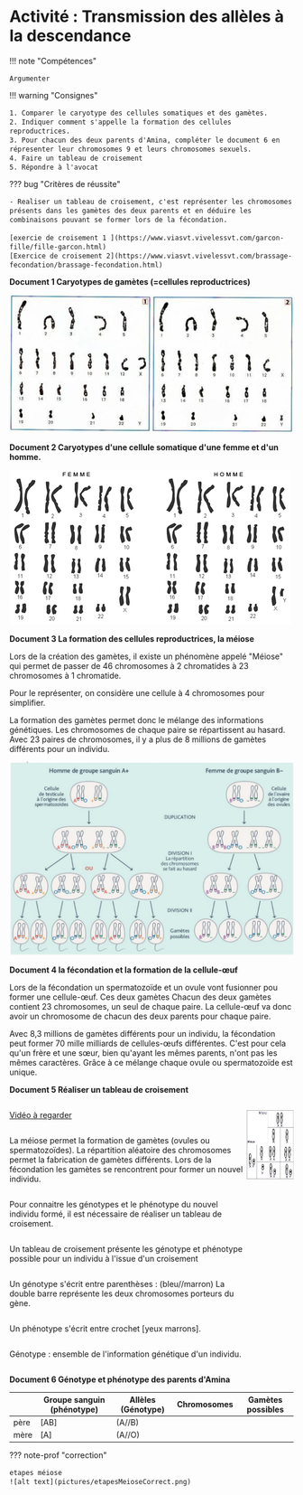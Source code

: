 # Activité : Transmission des allèles à la descendance

!!! note "Compétences"

    Argumenter 

!!! warning "Consignes"

    1. Comparer le caryotype des cellules somatiques et des gamètes. 
    2. Indiquer comment s'appelle la formation des cellules reproductrices.
    3. Pour chacun des deux parents d'Amina, compléter le document 6 en répresenter leur chromosomes 9 et leurs chromosomes sexuels.
    4. Faire un tableau de croisement
    5. Répondre à l'avocat
    
??? bug "Critères de réussite"
    
    - Realiser un tableau de croisement, c'est représenter les chromosomes présents dans les gamètes des deux parents et en déduire les combinaisons pouvant se former lors de la fécondation.

    [exercie de croisement 1 ](https://www.viasvt.vivelessvt.com/garcon-fille/fille-garcon.html)
    [Exercice de croisement 2](https://www.viasvt.vivelessvt.com/brassage-fecondation/brassage-fecondation.html)



**Document 1 Caryotypes de gamètes (=cellules reproductrices)**

![](pictures/caryotypesGametes.png)

**Document 2 Caryotypes d'une cellule somatique d'une femme et d'un homme.**

![](pictures/caryotypesCellulesHumaines.png)

**Document 3 La formation des cellules reproductrices, la méiose**

Lors de la création des gamètes, il existe un phénomène appelé "Méiose" qui permet de passer de 46 chromosomes à 2 chromatides à 23 chromosomes à 1 chromatide.

Pour le représenter, on considère une cellule à 4 chromosomes pour simplifier.

La formation des gamètes permet donc le mélange des informations génétiques. Les chromosomes de chaque paire se répartissent au hasard. Avec 23 paires de chromosomes, il y a plus de 8 millions de gamètes différents pour un individu.

![](pictures/schrepartAlleles.png)

**Document 4 la fécondation et la formation de la cellule-œuf**

Lors de la fécondation un spermatozoïde et un ovule vont fusionner pou former une cellule-œuf. Ces deux gamètes
Chacun des deux gamètes contient 23 chromosomes, un seul de chaque paire. La cellule-œuf va donc avoir un chromosome de chacun des deux parents pour chaque paire.

Avec 8,3 millions de gamètes différents pour un individu, la fécondation peut former 70 mille milliards de cellules-œufs différentes. C'est pour cela qu'un frère et une sœur, bien qu'ayant les mêmes parents, n'ont pas les mêmes caractères. Grâce à ce mélange chaque ovule ou spermatozoïde est unique. 

**Document 5 Réaliser un tableau de croisement**

<div markdown style="display:flex; flex-direction:row;">
<div markdown style="display:flex; flex-direction:column;">

[Vidéo à regarder](https://www.youtube.com/watch?app=desktop&v=J1hJQd-MD1k&t=1s)

La méiose permet la formation de gamètes (ovules ou spermatozoïdes). La répartition aléatoire des chromosomes permet la fabrication de gamètes différents. Lors de la fécondation les gamètes se rencontrent pour former un nouvel individu.

Pour connaitre les génotypes et le phénotype du nouvel individu formé, il est nécessaire de réaliser un tableau de croisement.

Un tableau de croisement présente les génotype et phénotype possible pour un individu à l'issue d'un croisement

Un génotype s'écrit entre parenthèses : (bleu//marron) La double barre représente les deux chromosomes porteurs du gène.

Un phénotype s'écrit entre crochet [yeux marrons].

Génotype : ensemble de l'information génétique d'un individu.
</div>
<div markdown style="display:flex; flex-direction:column;">


![Exemple de tableau de croissement](pictures/tabCroiss.png)
</div>
</div>

**Document 6 Génotype et phénotype des parents d'Amina**

| | Groupe sanguin (phénotype) | Allèles (Génotype) | Chromosomes | Gamètes possibles | 
|-|--|--|---|--|
|père| [AB] | (A//B) | |    |
|mère| [A] | (A//O) | |    |



??? note-prof "correction"

    etapes méiose
    ![alt text](pictures/etapesMeioseCorrect.png)